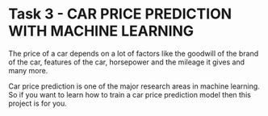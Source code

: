 # Task 3 - CAR PRICE PREDICTION WITH MACHINE LEARNING

The price of a car depends on a lot of factors like the goodwill of the brand of the car, features of the car, horsepower and the mileage it gives and many more. 

Car price prediction is one of the major research areas in machine learning. So if you want to learn how to train a car price prediction model then this project is for you.